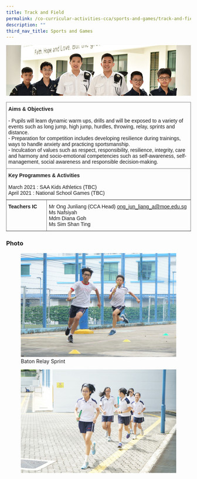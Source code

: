 ```yaml
---
title: Track and Field
permalink: /co-curricular-activities-cca/sports-and-games/track-and-field/
description: ""
third_nav_title: Sports and Games
---
```

![](/images/Website%20Banners%20Subpage/948x260%20masterhead%20-%20Co%20Curricular%20Activities4.jpg)
<style type="text/css">
.tg  {border-collapse:collapse;border-spacing:0;}
.tg td{border-color:black;border-style:solid;border-width:1px;font-family:Arial, sans-serif;font-size:14px;
  overflow:hidden;padding:10px 5px;word-break:normal;}
.tg th{border-color:black;border-style:solid;border-width:1px;font-family:Arial, sans-serif;font-size:14px;
  font-weight:normal;overflow:hidden;padding:10px 5px;word-break:normal;}
.tg .tg-0pky{border-color:inherit;text-align:left;vertical-align:top}
</style>
<table class="tg">
<thead>
  <tr>
    <th class="tg-0pky" colspan="2"><span style="font-weight:bold">Aims &amp; Objectives</span><br><br>- Pupils will learn dynamic warm ups, drills and will be exposed to a variety of events such as long jump, high jump, hurdles, throwing, relay, sprints and distance.<br>- Preparation for competition includes developing resilience during trainings, ways to handle anxiety and practicing sportsmanship.<br>- Inculcation of values such as respect, responsibility, resilience, integrity, care and harmony and socio-emotional competencies such as self-awareness, self-management, social awareness and responsible decision-making.<br></th>
  </tr>
</thead>
<tbody>
  <tr>
    <td class="tg-0pky" colspan="2"><span style="font-weight:bold">Key Programmes &amp; Activities</span><br><br>March 2021 : SAA Kids Athletics (TBC)<br><span style="font-weight:400;font-style:normal">April 2021 : National School Games (TBC)</span><br></td>
  </tr>
  <tr>
    <td class="tg-0pky"><span style="font-weight:bold">Teachers IC</span></td>
    <td class="tg-0pky"><span style="font-weight:normal">Mr </span>Ong Junliang (CCA Head) <a href="mailto:ong_jun_liang_a@moe.edu.sg" target="_blank" rel="noopener noreferrer">ong_jun_liang_a@moe.edu.sg</a><br><span style="font-weight:400">Ms Nafsiyah</span><br><span style="font-weight:normal">Mdm Diana Goh</span><br><span style="font-weight:normal">Ms Sim Shan Ting</span></td>
  </tr>
</tbody>
</table>

### Photo



<figure>
<img src="/images/DSC05144.jpg">
<figcaption>Baton Relay Sprint</figcaption>
</figure>

<figure>
<img src="/images/DSC05085.jpg">
<figcaption></figcaption>
</figure>